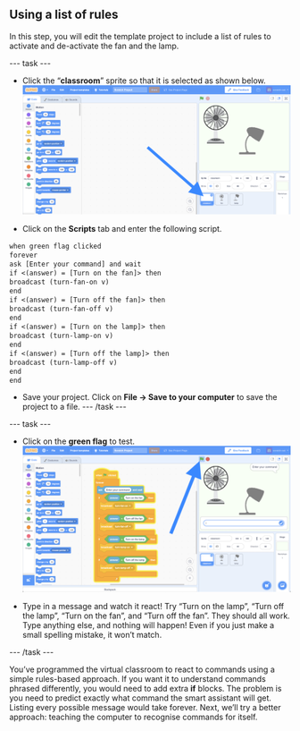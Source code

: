 ## Using a list of rules

In this step, you will edit the template project to include a list of rules to activate and de-activate the fan and the lamp.

--- task ---
+ Click the “**classroom**” sprite so that it is selected as shown below.
![Scratch template project](images/scratch-template-annotated.png)

+ Click on the **Scripts** tab and enter the following script. 

```blocks3
when green flag clicked
forever
ask [Enter your command] and wait
if <(answer) = [Turn on the fan]> then
broadcast (turn-fan-on v)
end
if <(answer) = [Turn off the fan]> then
broadcast (turn-fan-off v)
end
if <(answer) = [Turn on the lamp]> then
broadcast (turn-lamp-on v)
end
if <(answer) = [Turn off the lamp]> then
broadcast (turn-lamp-off v)
end
end
```

+ Save your project. Click on **File -> Save to your computer** to save the project to a file.
--- /task ---

--- task ---

+ Click on the **green flag** to test. 
![Scratch interface just after green flag is clicked](images/click-flag-annotated.png)

+ Type in a message and watch it react! Try “Turn on the lamp”, “Turn off the lamp”, “Turn on the fan”, and “Turn off the fan”. They should all work. Type anything else, and nothing will happen! Even if you just make a small spelling mistake, it won’t match. 

--- /task ---

You’ve programmed the virtual classroom to react to commands using a simple rules-based approach. 
If you want it to understand commands phrased differently, you would need to add extra **if** blocks.
The problem is you need to predict exactly what command the smart assistant will get. Listing every possible message would take forever. 
Next, we’ll try a better approach: teaching the computer to recognise commands for itself.